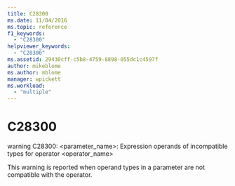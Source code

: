 ```yaml
---
title: C28300
ms.date: 11/04/2016
ms.topic: reference
f1_keywords:
  - "C28300"
helpviewer_keywords:
  - "C28300"
ms.assetid: 29430cff-c5b8-4759-8898-055dc1c4597f
author: mikeblome
ms.author: mblome
manager: wpickett
ms.workload:
  - "multiple"
---
```

# C28300
warning C28300: <parameter_name>: Expression operands of incompatible types for operator <operator_name>

 This warning is reported when operand types in a parameter are not compatible with the operator.